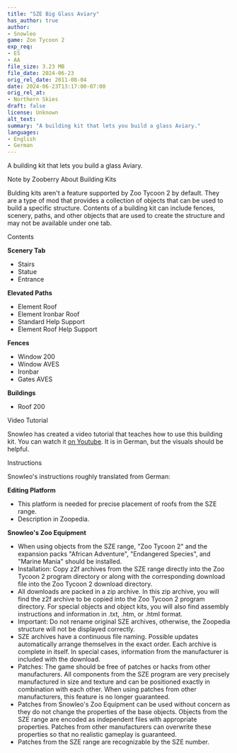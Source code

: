 ```yaml
---
title: "SZE Big Glass Aviary"
has_author: true
author: 
- Snowleo
game: Zoo Tycoon 2
exp_req:
- ES
- AA 
file_size: 3.23 MB
file_date: 2024-06-23
orig_rel_date: 2011-08-04
date: 2024-06-23T13:17:00-07:00
orig_rel_at: 
- Northern Skies
draft: false
license: Unknown
alt_text: 
summary: "A building kit that lets you build a glass Aviary."
languages:
- English
- German
---
```


A building kit that lets you build a glass Aviary.


Note by Zooberry About Building Kits


Bulding kits aren't a feature supported by Zoo Tycoon 2 by default. They are a type of mod that provides a collection of objects that can be used to build a specific structure. Contents of a building kit can include fences, scenery, paths, and other objects that are used to create the structure and may not be available under one tab.


Contents


**Scenery Tab**
- Stairs
- Statue
- Entrance

**Elevated Paths**
- Element Roof
- Element Ironbar Roof
- Standard Help Support
- Element Roof Help Support

**Fences**
- Window 200
- Window AVES
- Ironbar
- Gates AVES

**Buildings**
- Roof 200


Video Tutorial


Snowleo has created a video tutorial that teaches how to use this building kit. You can watch it [on Youtube](https://www.youtube.com/watch?v=Mkx2cHpgIsY). It is in German, but the visuals should be helpful.


Instructions


Snowleo's instructions roughly translated from German:

**Editing Platform**

- This platform is needed for precise placement of roofs from the SZE range.
- Description in Zoopedia.

**Snowleo's Zoo Equipment**

- When using objects from the SZE range, "Zoo Tycoon 2" and the expansion packs "African Adventure", "Endangered Species", and "Marine Mania" should be installed.
- Installation: Copy z2f archives from the SZE range directly into the Zoo Tycoon 2 program directory or along with the corresponding download file into the Zoo Tycoon 2 download directory.
- All downloads are packed in a zip archive. In this zip archive, you will find the z2f archive to be copied into the Zoo Tycoon 2 program directory. For special objects and object kits, you will also find assembly instructions and information in .txt, .htm, or .html format.
- Important: Do not rename original SZE archives, otherwise, the Zoopedia structure will not be displayed correctly.
- SZE archives have a continuous file naming. Possible updates automatically arrange themselves in the exact order. Each archive is complete in itself. In special cases, information from the manufacturer is included with the download.
- Patches: The game should be free of patches or hacks from other manufacturers. All components from the SZE program are very precisely manufactured in size and texture and can be positioned exactly in combination with each other. When using patches from other manufacturers, this feature is no longer guaranteed.
- Patches from Snowleo's Zoo Equipment can be used without concern as they do not change the properties of the base objects. Objects from the SZE range are encoded as independent files with appropriate properties. Patches from other manufacturers can overwrite these properties so that no realistic gameplay is guaranteed.
- Patches from the SZE range are recognizable by the SZE number.